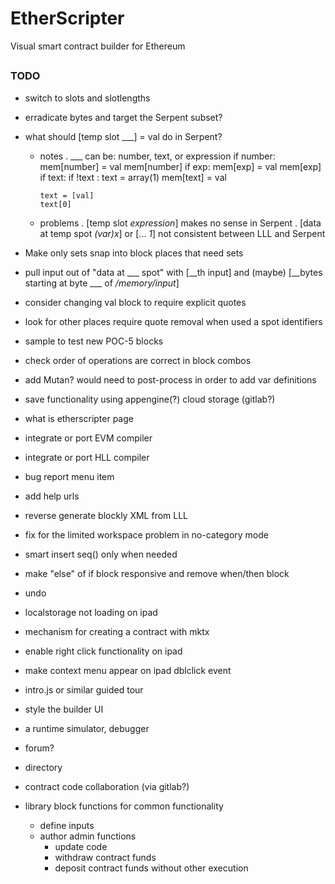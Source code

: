 # EtherScripter
Visual smart contract builder for Ethereum
##

### TODO
* switch to slots and slotlengths 
* erradicate bytes and target the Serpent subset?

* what should [temp slot ___] = val do in Serpent?
  * notes
    . ___ can be: number, text, or expression 
      if number: 
        mem[number] = val 
        mem[number] 
      if exp: 
        mem[exp] = val 
        mem[exp] 
      if text: 
        if !text : text = array(1)
        mem[text] = val
         
        text = [val] 
        text[0] 
  * problems
    . [temp slot _expression_] makes no sense in Serpent
    . [data at temp spot _(var)x_] or [... _1_] not consistent between LLL and Serpent

* Make only sets snap into block places that need sets

* pull input out of "data at ___ spot" with [__th input] and (maybe) [__bytes starting at byte ___ of _/memory/input_]
* consider changing val block to require explicit quotes 
* look for other places require quote removal when used a spot identifiers

* sample to test new POC-5 blocks
* check order of operations are correct in block combos
* add Mutan? would need to post-process in order to add var definitions
* save functionality using appengine(?) cloud storage (gitlab?)
* what is etherscripter page
* integrate or port EVM compiler
* integrate or port HLL compiler 
* bug report menu item
* add help urls
* reverse generate blockly XML from LLL
* fix for the limited workspace problem in no-category mode
* smart insert seq() only when needed
* make "else" of if block responsive and remove when/then block
* undo 
* localstorage not loading on ipad
* mechanism for creating a contract with mktx
* enable right click functionality on ipad
* make context menu appear on ipad dblclick event
* intro.js or similar guided tour
* style the builder UI
* a runtime simulator, debugger
* forum?
* directory 
* contract code collaboration (via gitlab?)
* library block functions for common functionality
  - define inputs
  - author admin functions 
    * update code
    * withdraw contract funds
    * deposit contract funds without other execution
